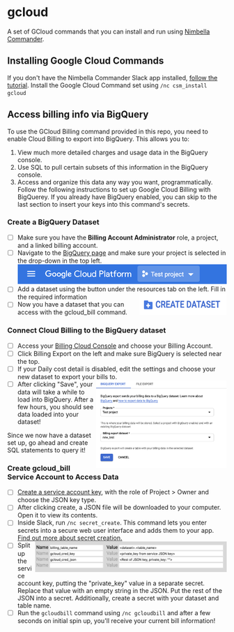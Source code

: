 # gcloud

A set of GCloud commands that you can install and run using [Nimbella Commander](https://nimbella.com/resources-commander/overview).

## Installing Google Cloud Commands

If you don't have the Nimbella Commander Slack app installed, [follow the tutorial](https://nimbella.com/resources-commander/quickstart#quickstart-guide).
Install the Google Cloud Command set using `/nc csm_install gcloud`

## Access billing info via BigQuery

To use the GCloud Billing command provided in this repo, you need to enable Cloud Billing to export into BigQuery. This allows you to:

1. View much more detailed charges and usage data in the BigQuery console.
2. Use SQL to pull certain subsets of this information in the BigQuery console.
3. Access and organize this data any way you want, programmatically.
   Follow the following instructions to set up Google Cloud Billing with BigQuerey. If you already have BigQuery enabled, you can skip to the last section to insert your keys into this command's secrets.

### Create a BigQuery Dataset

- [ ] Make sure you have the **Billing Account Administrator** role, a project, and a linked billing account.
- [ ] Navigate to the [BigQuery page](https://console.cloud.google.com/bigquery) and make sure your project is selected in the drop-down in the top left.
      ![select_project_gcloud.png](https://github.com/SambaDialloB/hosted-images-on-github/blob/master/select_project_gcloud.png)
- [ ] Add a dataset using the button under the resources tab on the left. Fill in the required information <img align="right" width=200 height=50 src="https://github.com/SambaDialloB/hosted-images-on-github/blob/master/create_dataset_gcloud.png">
- [ ] Now you have a dataset that you can access with the gcloud_bill command.

### Connect Cloud Billing to the BigQuery dataset

- [ ] Access your [Billing Cloud Console](https://console.cloud.google.com/billing/) and choose your Billing Account.
- [ ] Click Billing Export on the left and make sure BigQuery is selected near the top.
- [ ] If your Daily cost detail is disabled, edit the settings and choose your new dataset to export your bills to. <img align="right" width=300 height=200 src="https://github.com/SambaDialloB/hosted-images-on-github/blob/master/export_dataset_gcloud.png">
- [ ] After clicking "Save", your data will take a while to load into BigQuery. After a few hours, you should see data loaded into your dataset!

Since we now have a dataset set up, go ahead and create SQL statements to query it!

### Create gcloud_bill Service Account to Access Data

- [ ] [Create a service account key](console.cloud.google.com/apis/credentials/serviceaccountkey), with the role of Project > Owner and choose the JSON key type.
- [ ] After clicking create, a JSON file will be downloaded to your computer. Open it to view its contents.
- [ ] Inside Slack, run `/nc secret_create`. This command lets you enter secrets into a secure web user interface and adds them to your app. [Find out more about secret creation.](https://nimbella.com/resources-commander/guide#secrets)<img align="right" width=440 height=70 src="https://github.com/SambaDialloB/hosted-images-on-github/blob/master/secret_creation_gcloud.png">
- [ ] Split up the service account key, putting the "private_key" value in a separate secret. Replace that value with an empty string in the JSON. Put the rest of the JSON into a secret. Additionally, create a secret with your dataset and table name.
- [ ] Run the `gcloudbill` command using `/nc gcloudbill` and after a few seconds on initial spin up, you'll receive your current bill information!
